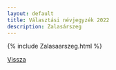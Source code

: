 ```yaml
---
layout: default
title: Választási névjegyzék 2022
description: Zalasárszeg
---
```


{% include Zalasaarszeg.html %}

[Vissza](./)